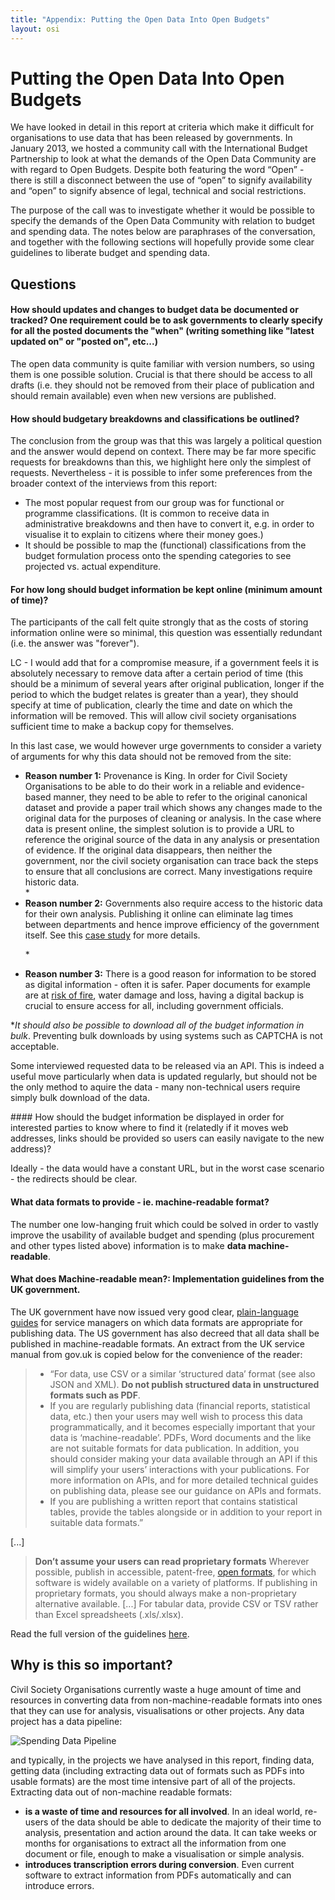 ```yaml
---
title: "Appendix: Putting the Open Data Into Open Budgets"
layout: osi
---
```


# Putting the Open Data Into Open Budgets

We have looked in detail in this report at criteria which make it difficult for organisations to use data that has been released by governments.  In January 2013, we hosted a community call with the International Budget Partnership to look at what the demands of the Open Data Community are with regard to Open Budgets. Despite both featuring the word “Open” - there is still a disconnect between the use of “open” to signify availability and “open” to signify absence of legal, technical and social restrictions. 

The purpose of the call was to investigate whether it would be possible to specify the demands of the Open Data Community with relation to budget and spending data. The notes below are paraphrases of the conversation, and together with the following sections will hopefully provide some clear guidelines to liberate budget and spending data.  

## Questions

#### How should updates and changes to budget data be documented or tracked? One requirement could be to ask governments to clearly specify for all the posted documents the "when" (writing something like  "latest  updated on"  or "posted on", etc...)

The open data community is quite familiar with version numbers, so using them is one possible solution. 
Crucial is that there should be access to all drafts (i.e. they should not be removed from their place of publication and should remain available) even when new versions are published. 

#### How should budgetary breakdowns and classifications be outlined?

The conclusion from the group was that this was largely a political question and the answer would depend on context. There may be far more specific requests for breakdowns than this, we highlight here only the simplest of requests. Nevertheless - it is possible to infer some preferences from the broader context of the interviews from this report: 

* The most popular request from our group was for functional or programme classifications. (It is common to receive data in administrative breakdowns and then have to convert it, e.g. in order to visualise it to explain to citizens where their money goes.)
* It should be possible to map the (functional) classifications from the budget formulation process onto the spending categories to see projected vs. actual expenditure. 

#### For how long should budget information be kept online (minimum amount of time)?

The participants of the call felt quite strongly that as the costs of storing information online were so minimal, this question was essentially redundant (i.e. the answer was "forever"). 

LC - I would add that for a compromise measure, if a government feels it is absolutely necessary to remove data after a certain period of time (this should be a minimum of several years after original publication, longer if the period to which the budget relates is greater than a year), they should specify at time of publication, clearly the time and date on which the information will be removed. This will allow civil society organisations sufficient time to make a backup copy for themselves. 

In this last case, we would however urge governments to consider a variety of arguments for why this data should not be removed from the site: 
<ul><li><strong>Reason number 1:</strong> Provenance is King. In order for Civil Society Organisations to be able to do their work in a reliable and evidence-based manner, they need to be able to refer to the original canonical dataset and provide a paper trail which shows any changes made to the original data for the purposes of cleaning or analysis. In the case where data is present online, the simplest solution is to provide a URL to reference the original source of the data in any analysis or presentation of evidence. If the original data disappears, then neither the government, nor the civil society organisation can trace back the steps to ensure that all conclusions are correct. Many investigations require historic data. </li>
* <li><strong>Reason number 2:</strong> Governments also require access to the historic data for their own analysis. Publishing it online can eliminate lag times between departments and hence improve efficiency of the government itself. See this <a href="http://openspending.org/resources/gift/chapter2-2.html">case study</a> for more details. </li> <p>
* <li><strong>Reason number 3:</strong> There is a good reason for information to be stored as digital information - often it is safer. Paper documents for example are at <a href="http://www.google.com/url?q=http%3A%2F%2Farticles.timesofindia.indiatimes.com%2F2012-06-23%2Findia%2F32381434_1_fire-department-mantralaya-data-centre&sa=D&sntz=1&usg=AFQjCNGXnWD5ZJnHPdbq2goWL1XWfCQvVQ">risk of fire</a>, water damage and loss, having a digital backup is crucial to ensure access for all, including government officials. </li> 
</ul>

**It should also be possible to download all of the budget information* *in bulk*. Preventing bulk downloads by using systems such as CAPTCHA is not acceptable. 

Some interviewed requested data to be released via an API. This is indeed a useful move particularly when data is updated regularly, but should not be the only method to aquire the data - many non-technical users require simply bulk download of the data. 

#### How should the budget information be displayed in order for interested parties to know where to find it (relatedly if it moves web addresses, links should be provided so users can easily navigate to the new address)?

Ideally - the data would have a constant URL, but in the worst case scenario - the redirects should be clear. 

#### What data formats to provide - ie. machine-readable format?

The number one low-hanging fruit which could be solved in order to vastly improve the usability of available budget and spending (plus procurement and other types listed above) information is to make **data machine-readable**. 

<div class="well"><h4>What does Machine-readable mean?: Implementation guidelines from the UK government.</h4>

The UK government have now issued very good clear, <a href="https://www.gov.uk/service-manual/design-and-content/choosing-appropriate-formats.html">plain-language guides</a> for service managers on which data formats are appropriate for publishing data. The US government has also decreed that all data shall be published in machine-readable formats. An extract from the UK service manual from gov.uk is copied below for the convenience of the reader: 

> * “For data, use CSV or a similar ‘structured data’ format (see also JSON and XML). **Do not publish structured data in unstructured formats such as PDF**.
> * If you are regularly publishing data (financial reports, statistical data, etc.) then your users may well wish to process this data programmatically, and it becomes especially important that your data is ‘machine-readable’. PDFs, Word documents and the like are not suitable formats for data publication. In addition, you should consider making your data available through an API if this will simplify your users’ interactions with your publications. For more information on APIs, and for more detailed technical guides on publishing data, please see our guidance on APIs and formats.
> * If you are publishing a written report that contains statistical tables, provide the tables alongside or in addition to your report in suitable data formats.”

[...] 

> **Don’t assume your users can read proprietary formats**
> Wherever possible, publish in accessible, patent-free, <a href="https://en.wikipedia.org/wiki/Open_format">open formats</a>, for which software is widely available on a variety of platforms. If publishing in proprietary formats, you should always make a non-proprietary alternative available.
[...] 
> For tabular data, provide CSV or TSV rather than Excel spreadsheets (.xls/.xlsx).

Read the full version of the guidelines <a href="https://www.gov.uk/service-manual/design-and-content/choosing-appropriate-formats.html">here</a>.

</well>

## Why is this so important? 
Civil Society Organisations currently waste a huge amount of time and resources in converting data from non-machine-readable formats into ones that they can use for analysis, visualisations or other projects. Any data project has a data pipeline: 

![Spending Data Pipeline](http://farm9.staticflickr.com/8399/8883957266_d31e9bb404_z.jpg)

and typically, in the projects we have analysed in this report, finding data, getting data (including extracting data out of formats such as PDFs into usable formats) are the most time intensive part of all of the projects. Extracting data out of non-machine readable formats: 

* **is a waste of time and resources for all involved**. In an ideal world, re-users of the data should be able to dedicate the majority of their time to analysis, presentation and action around the data. It can take weeks or months for organisations to extract all the information from one document or file, enough to make a visualisation or simple analysis. 
* **introduces transcription errors during conversion**. Even current software to extract information from PDFs automatically and can introduce errors. 